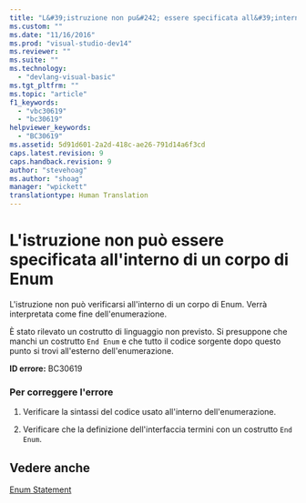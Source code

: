 ```yaml
---
title: "L&#39;istruzione non pu&#242; essere specificata all&#39;interno di un corpo di Enum | Microsoft Docs"
ms.custom: ""
ms.date: "11/16/2016"
ms.prod: "visual-studio-dev14"
ms.reviewer: ""
ms.suite: ""
ms.technology: 
  - "devlang-visual-basic"
ms.tgt_pltfrm: ""
ms.topic: "article"
f1_keywords: 
  - "vbc30619"
  - "bc30619"
helpviewer_keywords: 
  - "BC30619"
ms.assetid: 5d91d601-2a2d-418c-ae26-791d14a6f3cd
caps.latest.revision: 9
caps.handback.revision: 9
author: "stevehoag"
ms.author: "shoag"
manager: "wpickett"
translationtype: Human Translation
---
```

# L&#39;istruzione non pu&#242; essere specificata all&#39;interno di un corpo di Enum
L'istruzione non può verificarsi all'interno di un corpo di Enum. Verrà interpretata come fine dell'enumerazione.  
  
 È stato rilevato un costrutto di linguaggio non previsto. Si presuppone che manchi un costrutto `End Enum` e che tutto il codice sorgente dopo questo punto si trovi all'esterno dell'enumerazione.  
  
 **ID errore:** BC30619  
  
### Per correggere l'errore  
  
1.  Verificare la sintassi del codice usato all'interno dell'enumerazione.  
  
2.  Verificare che la definizione dell'interfaccia termini con un costrutto `End Enum`.  
  
## Vedere anche  
 [Enum Statement](../../visual-basic/language-reference/statements/enum-statement.md)